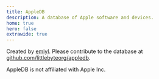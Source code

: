 ```yaml
---
title: AppleDB
description: A database of Apple software and devices.
home: true
hero: false
extrawide: true
---
```


<homeTitle/>

<homeDeviceTypeItemWrapper/>
<homeRecentDeviceCardWrapper/>
<homeOsTypeCardWrapper/>

Created by [emiyl](https://twitter.com/emiyl0). Please contribute to the database at [github.com/littlebyteorg/appledb](https://github.com/littlebyteorg/appledb).

AppleDB is not affiliated with Apple Inc.

